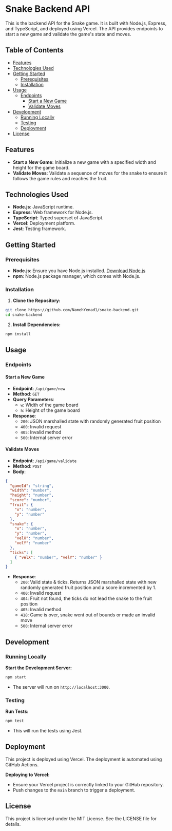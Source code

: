 # Snake Backend API

This is the backend API for the Snake game. It is built with Node.js, Express, and TypeScript, and deployed using Vercel. The API provides endpoints to start a new game and validate the game's state and moves.

## Table of Contents

- [Features](#features)
- [Technologies Used](#technologies-used)
- [Getting Started](#getting-started)
  - [Prerequisites](#prerequisites)
  - [Installation](#installation)
- [Usage](#usage)
  - [Endpoints](#endpoints)
    - [Start a New Game](#start-a-new-game)
    - [Validate Moves](#validate-moves)
- [Development](#development)
  - [Running Locally](#running-locally)
  - [Testing](#testing)
  - [Deployment](#deployment)
- [License](#license)

## Features

- **Start a New Game**: Initialize a new game with a specified width and height for the game board.
- **Validate Moves**: Validate a sequence of moves for the snake to ensure it follows the game rules and reaches the fruit.

## Technologies Used

- **Node.js**: JavaScript runtime.
- **Express**: Web framework for Node.js.
- **TypeScript**: Typed superset of JavaScript.
- **Vercel**: Deployment platform.
- **Jest**: Testing framework.

## Getting Started

### Prerequisites

- **Node.js**: Ensure you have Node.js installed. [Download Node.js](https://nodejs.org/)
- **npm**: Node.js package manager, which comes with Node.js.

### Installation

1. **Clone the Repository:**

```bash
git clone https://github.com/NamehYenad1/snake-backend.git
cd snake-backend
```

2. **Install Dependencies:**

```bash
npm install
```

## Usage

### Endpoints

#### Start a New Game

- **Endpoint**: `/api/game/new`
- **Method**: `GET`
- **Query Parameters**:
  - `w`: Width of the game board
  - `h`: Height of the game board
- **Response**:
  - `200`: JSON marshalled state with randomly generated fruit position
  - `400`: Invalid request
  - `405`: Invalid method
  - `500`: Internal server error

#### Validate Moves

- **Endpoint**: `/api/game/validate`
- **Method**: `POST`
- **Body**:

```json
{
  "gameId": "string",
  "width": "number",
  "height": "number",
  "score": "number",
  "fruit": {
    "x": "number",
    "y": "number"
  },
  "snake": {
    "x": "number",
    "y": "number",
    "velX": "number",
    "velY": "number"
  },
  "ticks": [
    { "velX": "number", "velY": "number" }
  ]
}
```

- **Response**:
  - `200`: Valid state & ticks. Returns JSON marshalled state with new randomly generated fruit position and a score incremented by 1.
  - `400`: Invalid request
  - `404`: Fruit not found, the ticks do not lead the snake to the fruit position
  - `405`: Invalid method
  - `418`: Game is over, snake went out of bounds or made an invalid move
  - `500`: Internal server error

## Development

### Running Locally

**Start the Development Server:**

```bash
npm start
```

- The server will run on `http://localhost:3000`.

### Testing

**Run Tests:**

```bash
npm test
```

- This will run the tests using Jest.

## Deployment

This project is deployed using Vercel. The deployment is automated using GitHub Actions.

**Deploying to Vercel:**

- Ensure your Vercel project is correctly linked to your GitHub repository.
- Push changes to the `main` branch to trigger a deployment.


## License

This project is licensed under the MIT License. See the LICENSE file for details.
